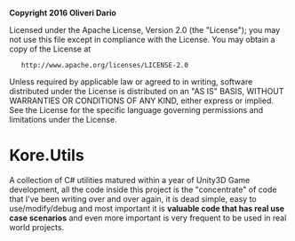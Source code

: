 **Copyright 2016 Oliveri Dario**

   Licensed under the Apache License, Version 2.0 (the "License");
   you may not use this file except in compliance with the License.
   You may obtain a copy of the License at

       http://www.apache.org/licenses/LICENSE-2.0

   Unless required by applicable law or agreed to in writing, software
   distributed under the License is distributed on an "AS IS" BASIS,
   WITHOUT WARRANTIES OR CONDITIONS OF ANY KIND, either express or implied.
   See the License for the specific language governing permissions and
   limitations under the License.
   
# Kore.Utils
A collection of C# utilities matured within a year of Unity3D Game development,
all the code inside this project is the "concentrate" of code that I've been
writing over and over again, it is dead simple, easy to use/modify/debug
and most important it is **valuable code that has real use case scenarios**
and even more important is very frequent to be used in real world projects.
